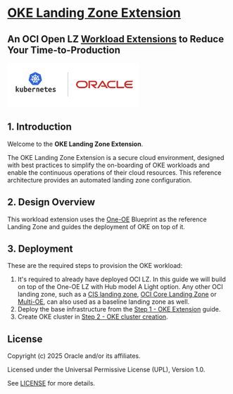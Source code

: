 # **[OKE Landing Zone Extension](#)**   <!-- omit from toc -->
## **An OCI Open LZ [Workload Extensions](#) to Reduce Your Time-to-Production**  <!-- omit from toc -->

 <img src="../../../commons/images/icon_oke.jpg" height="100">

## **1. Introduction**
Welcome to the **OKE Landing Zone Extension**.

The OKE Landing Zone Extension is a secure cloud environment, designed with best practices to simplify the on-boarding of OKE workloads and enable the continuous operations of their cloud resources. This reference architecture provides an automated landing zone configuration.
&nbsp;

## **2. Design Overview**
This workload extension uses the [One-OE](https://github.com/oracle-quickstart/terraform-oci-open-lz/tree/master/blueprints/one-oe) Blueprint as the reference Landing Zone and guides the deployment of OKE on top of it.
&nbsp;

## **3. Deployment**

These are the required steps to provision the OKE workload:

 1. It's required to already have deployed OCI LZ. In this guide we will build on top of the One-OE LZ with Hub model A Light option. Any other OCI landing zone, such as a [CIS landing zone](https://github.com/oci-landing-zones/oci-cis-landingzone-quickstart), [OCI Core Landing Zone](https://github.com/oci-landing-zones/terraform-oci-core-landingzone) or [Multi-OE](https://github.com/oci-landing-zones/oci-landing-zone-operating-entities/tree/master/blueprints/multi-oe/generic_v1/runtime), can also used as a baseline landing zone as well.
 2. Deploy the base infrastructure from the [Step 1 - OKE Extension](1_oke_extension) guide.
 3. Create OKE cluster in [Step 2 - OKE cluster creation](2_oke/).




## License <!-- omit from toc -->

Copyright (c) 2025 Oracle and/or its affiliates.

Licensed under the Universal Permissive License (UPL), Version 1.0.

See [LICENSE](/LICENSE) for more details.
